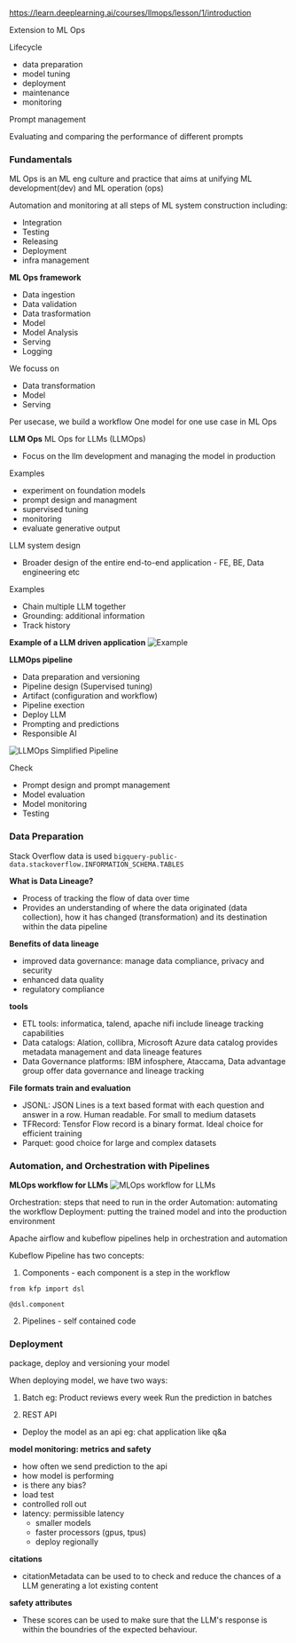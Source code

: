 https://learn.deeplearning.ai/courses/llmops/lesson/1/introduction

Extension to ML Ops

Lifecycle

- data preparation
- model tuning
- deployment
- maintenance
- monitoring

Prompt management

Evaluating and comparing the performance of different prompts

### Fundamentals

ML Ops is an ML eng culture and practice that aims at unifying
ML development(dev) and ML operation (ops)

Automation and monitoring at all steps of ML system construction including:

- Integration
- Testing
- Releasing
- Deployment
- infra management

**ML Ops framework**

- Data ingestion
- Data validation
- Data trasformation
- Model
- Model Analysis
- Serving
- Logging

We focuss on

- Data transformation
- Model
- Serving

Per usecase, we build a workflow
One model for one use case in ML Ops

**LLM Ops**
ML Ops for LLMs (LLMOps)

- Focus on the llm development and managing the model in production

Examples

- experiment on foundation models
- prompt design and managment
- supervised tuning
- monitoring
- evaluate generative output

LLM system design

- Broader design of the entire end-to-end application - FE, BE, Data engineering etc

Examples

- Chain multiple LLM together
- Grounding: additional information
- Track history

**Example of a LLM driven application**
![Example](./example-llm-driven-app.png)

**LLMOps pipeline**

- Data preparation and versioning
- Pipeline design (Supervised tuning)
- Artifact (configuration and workflow)
- Pipeline exection
- Deploy LLM
- Prompting and predictions
- Responsible AI

![LLMOps Simplified Pipeline](./llmops-pipeline.png)

Check

- Prompt design and prompt management
- Model evaluation
- Model monitoring
- Testing

### Data Preparation

Stack Overflow data is used
`bigquery-public-data.stackoverflow.INFORMATION_SCHEMA.TABLES`

**What is Data Lineage?**

- Process of tracking the flow of data over time
- Provides an understanding of where the data originated (data collection), how it has changed (transformation) and its destination within the data pipeline

**Benefits of data lineage**

- improved data governance: manage data compliance, privacy and security
- enhanced data quality
- regulatory compliance

**tools**

- ETL tools: informatica, talend, apache nifi include lineage tracking capabilities
- Data catalogs: Alation, collibra, Microsoft Azure data catalog provides metadata management and data lineage features
- Data Governance platforms: IBM infosphere, Ataccama, Data advantage group offer data governance and lineage tracking

**File formats train and evaluation**

- JSONL: JSON Lines is a text based format with each question and answer in a row. Human readable. For small to medium datasets
- TFRecord: Tensfor Flow record is a binary format. Ideal choice for efficient training
- Parquet: good choice for large and complex datasets

### Automation, and Orchestration with Pipelines

**MLOps workflow for LLMs**
![MLOps workflow for LLMs](./MLOps%20workflow%20for%20LLMs.png)

Orchestration: steps that need to run in the order
Automation: automating the workflow
Deployment: putting the trained model and into the production environment

Apache airflow and kubeflow pipelines help in orchestration and automation

Kubeflow Pipeline has two concepts:

1. Components - each component is a step in the workflow

```
from kfp import dsl

@dsl.component
```

2. Pipelines - self contained code

### Deployment

package, deploy and versioning your model

When deploying model, we have two ways:

1. Batch
   eg: Product reviews every week
   Run the prediction in batches

2. REST API

- Deploy the model as an api
  eg: chat application like q&a

**model monitoring: metrics and safety**

- how often we send prediction to the api
- how model is performing
- is there any bias?
- load test
- controlled roll out
- latency: permissible latency
  - smaller models
  - faster processors (gpus, tpus)
  - deploy regionally

**citations**

- citationMetadata can be used to to check and reduce the chances of a LLM generating a lot existing content

**safety attributes**

- These scores can be used to make sure that the LLM's response is within the boundries of the expected behaviour.
